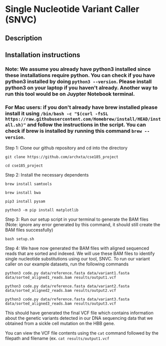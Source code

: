 # Single Nucleotide Variant Caller (SNVC) 

## Description


## Installation instructions
### Note: We assume you already have python3 installed since these installations require python. You can check if you have python3 installed by doing ```python3 --version```. Please install python3 on your laptop if you haven't already. Another way to run this tool  would be on Juypter Notebook terminal. 

### For Mac users: if you don't already have brew installed please install it using ``` /bin/bash -c "$(curl -fsSL https://raw.githubusercontent.com/Homebrew/install/HEAD/install.sh)" ``` and follow the instructions in the script. You can check if brew is installed by running this command ``` brew --version ```. 



Step 1: Clone our github repository and cd into the directory

``` git clone https://github.com/archxta/cse185_project ```

``` cd cse185_project ```

Step 2: Install the necessary dependents

``` brew install samtools ```

``` brew install bwa ```

``` pip3 install pysam ```

```python3 -m pip install matplotlib ```

Step 3: Run our setup script in your terminal to generate the BAM files (Note: ignore any error generated by this command, it should still create the BAM files successfully)

```bash setup.sh```

Step 4: We have now generated the BAM files with aligned sequenced reads that are sorted and indexed. We will use these BAM files to identify single nucleotide substitutions using our tool, SNVC.  To run our variant caller on our example datasets, run the following commands

```python3 code.py data/reference.fasta data/variant1.fasta data/sorted_aligned1_reads.bam results/output1.vcf```

```python3 code.py data/reference.fasta data/variant2.fasta data/sorted_aligned2_reads.bam results/output2.vcf```

```python3 code.py data/reference.fasta data/variant3.fasta data/sorted_aligned3_reads.bam results/output3.vcf```

This should have generated the final VCF file which contains information about the genetic variants detected in our DNA sequencing data that we obtained from a sickle cell mutation on the HBB gene. 

You can view the VCF file contents using the ```cat``` command followed by the filepath and filename (ex. ```cat results/output1.vcf```








